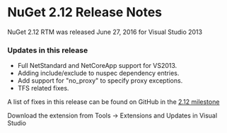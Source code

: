 # NuGet 2.12 Release Notes

NuGet 2.12 RTM was released June 27, 2016 for Visual Studio 2013  

### Updates in this release

* Full NetStandard  and NetCoreApp support for VS2013.
* Adding include/exclude to nuspec dependency entries.
* Add support for "no_proxy" to specify proxy exceptions.
* TFS related fixes.

A list of fixes in this release can be found on GitHub in the [2.12 milestone](https://github.com/NuGet/Home/issues?q=milestone%3A2.12+is%3Aclosed)

Download the extension from Tools -> Extensions and Updates in Visual Studio
